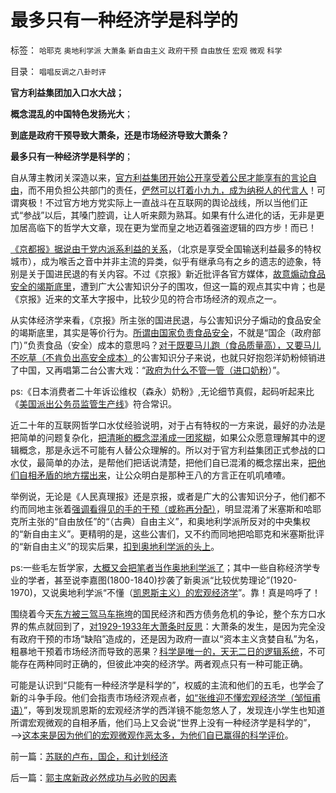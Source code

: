 # 最多只有一种经济学是科学的

标签： `哈耶克` `奥地利学派` `大萧条` `新自由主义` `政府干预` `自由放任` `宏观` `微观` `科学` 

目录： `唱唱反调之八卦时评`

**官方利益集团加入口水大战；**

**概念混乱的中国特色发扬光大**；

**到底是政府干预导致大萧条，还是市场经济导致大萧条？**

**最多只有一种经济学是科学的**；

自从薄主教闭关深造以来，[官方利益集团开始公开享受着公民才能享有的言论自由](../../../2012/5/25/政策话语权与个人责任成反比.md)，而不用负担公共部门的责任，[俨然可以打着小九九，成为纳税人的代言人](../../../2012/5/24/特权利益集团也有言论自由.md)！可谓爽极！不过官方地方党实际上一直战斗在互联网的舆论战线，所以当他们正式“参战”以后，其嗓门腔调，让人听来颇为熟耳。如果有什么进化的话，无非是更加居高临下的哲学大文章，现在更为堂而皇之地迈着强盗逻辑的四方步！而已！

[《京都报》据说由于党内派系利益的关系](../../../2012/5/21/请观察“如何改革”十字路口中的公害知识分子；.md)，（北京是享受全国输送利益最多的特权城市），成为喉舌之音中并非主流的异类，似乎有继承乌有之乡的遗志的迹象，特别是关于国进民退的有关内容。不过《京报》新近批评各官方媒体，[故意煽动食品安全的竭斯底里](../../../2012/4/20/食品安全竭斯底里的民粹和文革.md)，遭到广大公害知识分子的围攻，但这一篇的观点其实中肯；也是《京报》近来的文革大字报中，比较少见的符合市场经济的观点之一。

从实体经济学来看，《京报》所主张的国进民退，与公害知识分子煽动的食品安全的竭斯底里，其实是等价行为。[所谓由国家负责食品安全](../../../2012/4/19/食品安全竭斯底里的文革喧闹.md)，不就是“国企（政府部门）”负责食品（安全）成本的意思吗？[对于既要马儿跑（食品质量高），又要马儿不吃草（不肯负出高安全成本）](../../../2011/6/18/食品安全有成本，不可以无限索求.md)的公害知识分子来说，也就只好抱怨洋奶粉倾销进了中国，又再唱第二台公害大戏：“[政府为什么不管一管（进口奶粉](http://darthvad.blog.163.com/blog/static/5339947020111128253230/)）”。



ps:《日本消费者二十年诉讼维权（森永）奶粉》,无论细节真假，起码听起来比《[美国派出公务员监管生产线](../../../2012/5/3/传统文化谣言多！“细节理性主义”鼓励谣言.md)》符合常识。

近二十年的互联网哲学口水仗经验说明，对于占有特权的一方来说，最好的办法是把简单的问题复杂化，[把清晰的概念混淆成一团浆糊](../../../2012/3/27/骂，扣帽子，偷换概念.md)，如果公众愿意理解其中的逻辑概念，那是永远不可能有人替公众理解的。所以对于官方利益集团正式参战的口水仗，最简单的办法，是帮他们把话说清楚，把他们自已混淆的概念摆出来，[把他们自相矛盾的地方摆出来](../../../2011/12/26/“不争论”是尊重自已的美德；“不急于争论”是养生好习惯.md)，让公众明白是那种王八的方言正在叽叽喳喳。

举例说，无论是《人民真理报》还是京报，或者是广大的公害知识分子，他们都不约而同地主张着[强调看得见的手的干预（或称再分配）](../../../2011/8/23/全球终于走在《通往奴役之路》上.md)，明显混淆了米塞斯和哈耶克所主张的“自由放任”的“（古典）自由主义”，和奥地利学派所反对的中央集权的“新自由主义”。更精明的是，这些公害们，又不约而同地把哈耶克和米塞斯批评的“新自由主义”的现实后果，[扣到奥地利学派的头上](../../../2009/7/16/批判性读书比虔诚阅经收获大.md)。



ps:一些毛左哲学家，[大概又会把笔者当作奥地利学派了](../../../2011/1/27/“发现”了奥地利学派和米塞斯及哈耶克.md)；其中一些自称经济学专业的学者，甚至说李嘉图(1800-1840)抄袭了新奥派“比较优势理论”(1920-1970)，又说奥地利学派“不懂（[凯恩斯主义）的宏观经济学](../../../2011/8/13/宏观经济学完全错误！“宏观”毫无意义!.md)”。靠！真是呜呼了！

围绕着今天[东方被三驾马车拖垮](../../../2012/5/27/三驾马车没有拉动过增长,“唱衰中国”的可能是真相.md)的国民经济和西方债务危机的争论，整个东方口水界的焦点就回到了，[对1929-1933年大萧条时反思](../../../2011/3/16/美国大萧条的五条成因.md)：大萧条的发生，是因为完全没有政府干预的市场“缺陷”造成的，还是因为政府一直以“资本主义贪婪自私”为名，粗暴地干预着市场经济而导致的恶果？[科学是唯一的，天无二日的逻辑系统](../../../2012/3/14/系统论,进化论和信息系统.md)，不可能存在两种同时正确的，但彼此冲突的经济学。两者观点只有一种可能正确。



可能是认识到“只能有一种经济学是科学的”，权威的主流和他们的五毛，也学会了新的斗争手段。他们会指责市场经济观点者，[如“张维迎不懂宏观经济学（邹恒甫语）](../../../2011/7/21/经济学的良心就是据理力争　Vs&nbsp;第一流的猪狗.md)”，等到发现凯恩斯的宏观经济学的西洋镜不能忽悠人了，发现连小学生也知道所谓宏观微观的自相矛盾，他们马上又会说“世界上没有一种经济学是科学的”，——>[这本来是因为他们的宏观微观作恶太多，为他们自已赢得的科学评价](../../../2011/6/25/博弈论和凯恩斯主义都是伪科学.md)。







前一篇：[苏联的卢布，国企，和计划经济](../../../2012/5/28/苏联的卢布，国企，和计划经济.md)

后一篇：[郭主席新政必然成功与必败的因素](../../../2012/5/28/郭主席新政必然成功与必败的因素.md)